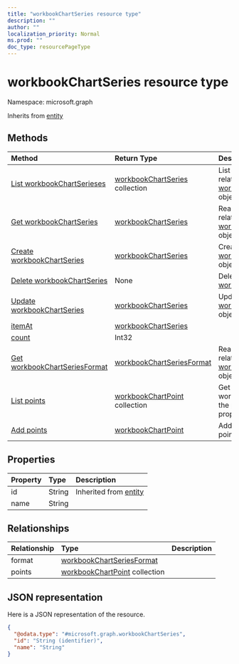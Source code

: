 ```yaml
---
title: "workbookChartSeries resource type"
description: ""
author: ""
localization_priority: Normal
ms.prod: ""
doc_type: resourcePageType
---
```


# workbookChartSeries resource type


Namespace: microsoft.graph




Inherits from [entity](../resources/entity.md)

## Methods
|Method|Return Type|Description|
|:---|:---|:---|
|[List workbookChartSerieses](../api/workbookchartseries-list.md)|[workbookChartSeries](../resources/workbookchartseries.md) collection|List properties and relationships of the [workbookChartSeries](../resources/workbookchartseries.md) objects.|
|[Get workbookChartSeries](../api/workbookchartseries-get.md)|[workbookChartSeries](../resources/workbookchartseries.md)|Read properties and relationships of the [workbookChartSeries](../resources/workbookchartseries.md) object.|
|[Create workbookChartSeries](../api/workbookchartseries-create.md)|[workbookChartSeries](../resources/workbookchartseries.md)|Create a new [workbookChartSeries](../resources/workbookchartseries.md) object.|
|[Delete workbookChartSeries](../api/workbookchartseries-delete.md)|None|Deletes a [workbookChartSeries](../resources/workbookchartseries.md).|
|[Update workbookChartSeries](../api/workbookchartseries-update.md)|[workbookChartSeries](../resources/workbookchartseries.md)|Update the properties of a [workbookChartSeries](../resources/workbookchartseries.md) object.|
|[itemAt](../api/workbookchartseries-itemat.md)|[workbookChartSeries](../resources/workbookchartseries.md)||
|[count](../api/workbookchartseries-count.md)|Int32||
|[Get workbookChartSeriesFormat](../api/workbookchartseriesformat-get.md)|[workbookChartSeriesFormat](../resources/workbookchartseriesformat.md)|Read properties and relationships of the [workbookChartSeriesFormat](../resources/workbookchartseriesformat.md) object.|
|[List points](../api/workbookchartseries-list-points.md)|[workbookChartPoint](../resources/workbookchartpoint.md) collection|Get the workbookChartPoints from the points navigation property.|
|[Add points](../api/workbookchartseries-post-points.md)|[workbookChartPoint](../resources/workbookchartpoint.md)|Add points by posting to the points collection.|

## Properties
|Property|Type|Description|
|:---|:---|:---|
|id|String| Inherited from [entity](../resources/entity.md)|
|name|String||

## Relationships
|Relationship|Type|Description|
|:---|:---|:---|
|format|[workbookChartSeriesFormat](../resources/workbookchartseriesformat.md)||
|points|[workbookChartPoint](../resources/workbookchartpoint.md) collection||

## JSON representation
Here is a JSON representation of the resource.
<!-- {
  "blockType": "resource",
  "keyProperty": "id",
  "@odata.type": "microsoft.graph.workbookChartSeries",
  "baseType": "microsoft.graph.entity",
  "openType": false
}
-->
``` json
{
  "@odata.type": "#microsoft.graph.workbookChartSeries",
  "id": "String (identifier)",
  "name": "String"
}
```

